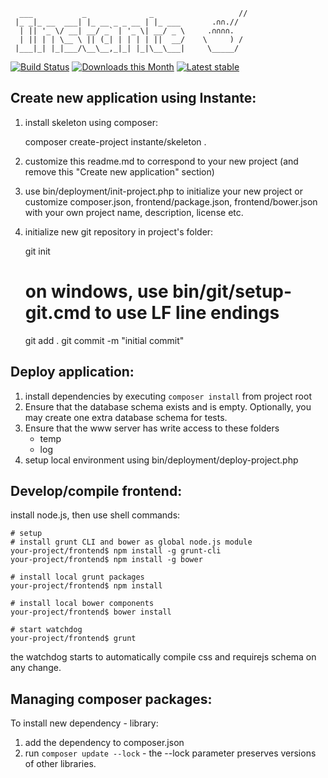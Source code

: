 
      ___           _              _                   //
     |_ _|_ __  ___| |_ __ _ _ __ | |_ ___       .∩∩.//
      | || '_ \/ __| __/ _` | '_ \| __/ _ \     .∩∩∩∩.
      | || | | \__ \ || (_| | | | | ||  __/    \     ) /
     |___|_| |_|___/\__\__,_|_| |_|\__\___|     \_____/



[![Build Status](https://travis-ci.org/instante/skeleton.svg?branch=master)](https://travis-ci.org/instante/skeleton)
[![Downloads this Month](https://img.shields.io/packagist/dm/instante/skeleton.svg)](https://packagist.org/packages/instante/skeleton)
[![Latest stable](https://img.shields.io/packagist/v/instante/skeleton.svg)](https://packagist.org/packages/instante/skeleton)


## Create new application using Instante:

1. install skeleton using composer:

    composer create-project instante/skeleton .

2. customize this readme.md to correspond to your new project (and remove this "Create new application" section)
3. use bin/deployment/init-project.php to initialize your new project or customize composer.json, frontend/package.json,
 frontend/bower.json with your own project name, description, license etc.
4. initialize new git repository in project's folder:

    git init
    # on windows, use bin/git/setup-git.cmd to use LF line endings
    git add .
    git commit -m "initial commit"


## Deploy application:

1. install dependencies by executing `composer install` from project root
2. Ensure that the database schema exists and is empty. Optionally, you may create one extra database schema for tests.
3. Ensure that the www server has write access to these folders
    - temp
    - log
4. setup local environment using bin/deployment/deploy-project.php

## Develop/compile frontend:

install node.js, then use shell commands:

    # setup
    # install grunt CLI and bower as global node.js module
    your-project/frontend$ npm install -g grunt-cli
    your-project/frontend$ npm install -g bower
    
    # install local grunt packages
    your-project/frontend$ npm install
    
    # install local bower components
    your-project/frontend$ bower install
    
    # start watchdog
    your-project/frontend$ grunt

the watchdog starts to automatically compile css and requirejs schema on any change.

## Managing composer packages:

To install new dependency - library:

1. add the dependency to composer.json
2. run `composer update --lock` - the --lock parameter preserves versions of other libraries.
